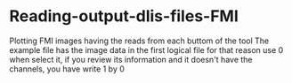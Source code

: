 # Reading-output-dlis-files-FMI
Plotting FMI images having the reads from each buttom of the tool
The example file has the image data in the first logical file for that reason use 0 when select it, if you review its information and it doesn't have the channels, you have write 1 by 0
